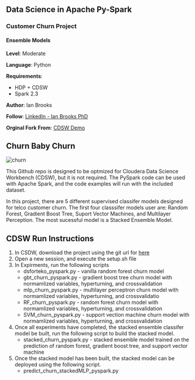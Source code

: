 ## Data Science in Apache Py-Spark
### Customer Churn Project
#### Ensemble Models

**Level**: Moderate

**Language**: Python

**Requirements**: 
- HDP + CDSW 
- Spark 2.3

**Author**: Ian Brooks

**Follow**: [LinkedIn - Ian Brooks PhD](https://www.linkedin.com/in/ianrbrooksphd/)

**Orginal Fork From**: [CDSW Demo](https://github.infra.cloudera.com/SE-SPEC-DPML/dsfortelcoCDSW) 

## Churn Baby Churn 

![churn](https://blog.aircall.io/wp-content/uploads/2017/03/customer-churn.png "churn")

This Github repo is designed to be optmized for Cloudera Data Science Workbench (CDSW), but it is not required.  The PySpark code can be used with Apache Spark, and the code examples will run with the included dataset.

In this project, there are 5 different supervised classifer models designed for telco customer churn.  The first four classsifer models user are: Random Forest, Gradient Boost Tree, Suport Vector Machines, and Multilayer Perception.  The most sucessful model is a Stacked Ensemble Model.    

## CDSW Run Instructions

1.  In CSDW, download the project using the git url for [here](https://github.com/BrooksIan/ChurnBabyChurn.git) 
2.  Open a new session, and execute the setup.sh file
3.  In Expirments, run the following scripts
    * dsforteko_pyspark.py  - vanilla random forest churn model
    * gbt_churn_pyspark.py  - gradient boost tree churn model with normamlized variables, hyperturning, and crossvalidation
    * mlp_churn_pyspark.py  - multilayer perceptron churn model with normamlized variables, hyperturning, and crossvalidatio
    * RF_churn_pyspark.py  -  random forest churn model with normamlized variables, hyperturning, and crossvalidation
    * SVM_churn_pyspark.py -  support vection machine churn model with normamlized variables, hyperturning, and crossvalidation
4. Once all experiments have completed, the stacked ensemble classifer model be built, run the following script to build the stacked model.
   * stacked_churn_pyspark.py - stacked ensemble model trained on the prediction of random forest, gradient boost tree, and support vector machine 
5. Once the stacked model has been built, the stacked model can be deployed using the following script. 
   * predict_churn_stackedMLP_pyspark.py
